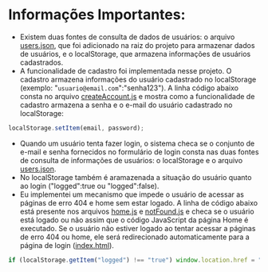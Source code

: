 # Informações Importantes:
* Existem duas fontes de consulta de dados de usuários: o arquivo [users.json](./users.json), que foi adicionado na raiz do projeto para armazenar dados de usuários, e o localStorage, que armazena informações de usuários cadastrados. 
* A funcionalidade de cadastro foi implementada nesse projeto. O cadastro armazena informações do usuário cadastrado no localStorage (exemplo: "`usuario@email.com`":"senha123"). A linha código abaixo consta no arquivo [createAccount.js](./scripts/createAccount.js) e mostra como a funcionalidade de cadastro armazena a senha e o e-mail do usuário cadastrado no localStorage:
```js
localStorage.setItem(email, password);
```
* Quando um usuário tenta fazer login, o sistema checa se o conjunto de e-mail e senha fornecidos no formulário de login consta nas duas fontes de consulta de informações de usuários: o localStorage e o arquivo [users.json](./users.json).
* No localStorage também é aramazenada a situação do usuário quanto ao login ("logged":true ou "logged":false).
* Eu implementei um mecanismo que impede o usuário de acessar as páginas de erro 404 e home sem estar logado. A linha de código abaixo está presente nos arquivos [home.js](./scripts/home.js) e [notFound.js](./scripts/notFound.js) e checa se o usuário está logado ou não assim que o código JavaScript da página Home é executado. Se o usuário não estiver logado ao tentar acessar a páginas de erro 404 ou home, ele será redirecionado automaticamente para a página de login ([index.html](./index.html)).
```js
if (localStorage.getItem("logged") !== "true") window.location.href = "../index.html"
```
